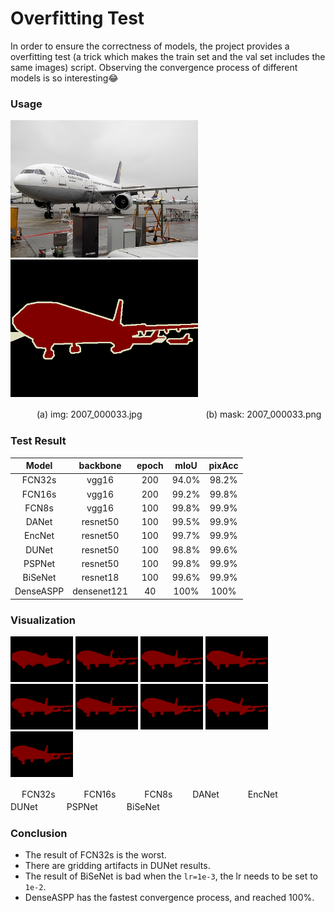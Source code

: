 # Overfitting Test

In order to ensure the correctness of models, the project provides a overfitting test (a trick which makes the train set and the val set includes the same images) script.
Observing the convergence process of different models is so interesting:joy:

### Usage

<img src='./test_img.jpg' width = '300' height = '220' /> <img src = './test_mask.png' width = '300' height = '220' />

　　　(a) img: 2007_000033.jpg  　　　　　　　(b) mask: 2007_000033.png

### Test Result
| Model  | backbone | epoch | mIoU  | pixAcc |
| :-----: | :----: | :-----: | :-----: | :------: |
| FCN32s | vgg16 | 200 | 94.0% | 98.2% |
| FCN16s | vgg16 | 200 | 99.2% | 99.8% |
| FCN8s | vgg16 | 100 | 99.8% | 99.9% |
| DANet | resnet50 | 100 | 99.5% | 99.9% |
| EncNet | resnet50 | 100 | 99.7% | 99.9% |
| DUNet | resnet50 | 100 | 98.8% | 99.6% |
| PSPNet | resnet50 | 100 | 99.8% | 99.9% |
| BiSeNet | resnet18 | 100 | 99.6% | 99.9% |
| DenseASPP | densenet121 | 40 | 100% | 100% |

### Visualization
<img src='./runs/fcn32s_epoch_300.png' width = '100' height = '73' /> <img src = './runs/fcn16s_epoch_200.png' width = '100' height = '73' />
<img src = './runs/fcn8s_epoch_100.png' width = '100' height = '73' /> <img src = './runs/danet_epoch_100.png' width = '100' height = '73' /> 
<img src = './runs/encnet_epoch_100.png' width = '100' height = '73' /> <img src = './runs/dunet_epoch_100.png' width = '100' height = '73' /> 
<img src = './runs/psp_epoch_100.png' width = '100' height = '73' /> <img src = './runs/bisenet_epoch_100.png' width = '100' height = '73' /> 
<img src = './runs/bisenet_epoch_100.png' width = '100' height = '73' />

　 FCN32s　　 　FCN16s　　 　FCN8s　　 DANet　　 　EncNet　　 　DUNet　　 　PSPNet　　 　BiSeNet

### Conclusion
- The result of FCN32s is the worst.
- There are gridding artifacts in DUNet results.
- The result of BiSeNet is bad when the `lr=1e-3`, the lr needs to be set to `1e-2`.
- DenseASPP has the fastest convergence process, and reached 100%.